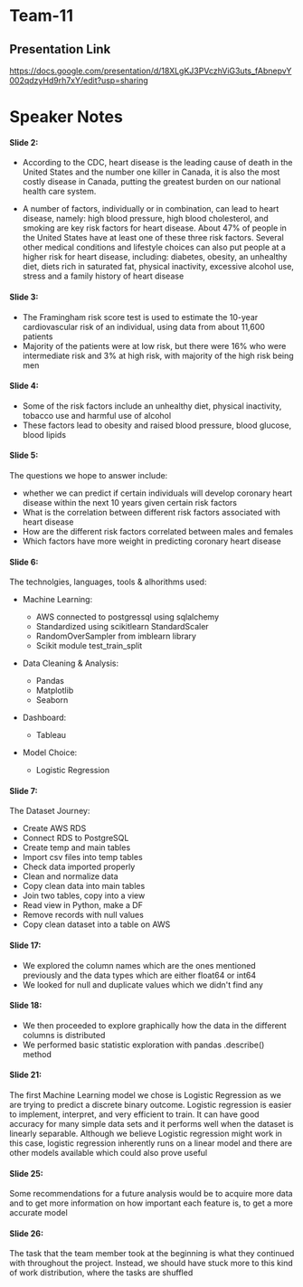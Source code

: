 # Team-11

## Presentation Link
https://docs.google.com/presentation/d/18XLgKJ3PVczhViG3uts_fAbnepvY002qdzyHd9rh7xY/edit?usp=sharing

# Speaker Notes

#### Slide 2:

- According to the CDC, heart disease is the leading cause of death in the United States and the number one killer in Canada, it is also the most costly disease in Canada, putting the greatest burden on our national health care system.

- A number of factors, individually or in combination, can lead to heart disease, namely: high blood pressure, high blood cholesterol, and smoking are key risk factors for heart disease. About 47% of people in the United States have at least one of these three risk factors. Several other medical conditions and lifestyle choices can also put people at a higher risk for heart disease, including: diabetes, obesity, an unhealthy diet, diets rich in saturated fat, physical inactivity, excessive alcohol use, stress and a family history of heart disease

#### Slide 3:
- The Framingham risk score test is used to estimate the 10-year cardiovascular risk of an individual, using data from about 11,600 patients
- Majority of the patients were at low risk, but there were 16% who were intermediate risk and 3% at high risk, with majority of the high risk being men

#### Slide 4:
- Some of the risk factors include an unhealthy diet, physical inactivity, tobacco use and harmful use of alcohol
- These factors lead to obesity and raised blood pressure, blood glucose, blood lipids 

#### Slide 5:
The questions we hope to answer include:
- whether we can predict if certain individuals will develop coronary heart disease within the next 10 years given certain risk factors
- What is the correlation between different risk factors associated with heart disease
- How are the different risk factors correlated between males and females
- Which factors have more weight in predicting coronary heart disease

#### Slide 6:
The technolgies, languages, tools & alhorithms used:
- Machine Learning:
    - AWS connected to postgressql using sqlalchemy 
    - Standardized using scikitlearn StandardScaler
    - RandomOverSampler from imblearn library
    - Scikit module test_train_split
    
- Data Cleaning & Analysis:
    - Pandas
    - Matplotlib
    - Seaborn

- Dashboard:
    - Tableau
    
- Model Choice:
    - Logistic Regression

#### Slide 7:
The Dataset Journey:
- Create AWS RDS
- Connect RDS to PostgreSQL
- Create temp and main tables
- Import csv files into temp tables
- Check data imported properly
- Clean and normalize data
- Copy clean data into main tables
- Join two tables, copy into a view 
- Read view in Python, make a DF
- Remove records with null values
- Copy clean dataset into a table on AWS

#### Slide 17:
- We explored the column names which are the ones mentioned previously and the data types which are either float64 or int64
- We looked for null and duplicate values which we didn't find any

#### Slide 18: 
- We then proceeded to explore graphically how the data in the different columns is distributed
- We performed basic statistic exploration with pandas .describe() method

#### Slide 21:
The first Machine Learning model we chose is Logistic Regression as we are trying to predict a discrete binary outcome. Logistic regression is easier to implement, interpret, and very efficient to train. It can have good accuracy for many simple data sets and it performs well when the dataset is linearly separable. Although we believe Logistic regression might work in this case, logistic regression inherently runs on a linear model and there are other models available which could also prove useful

#### Slide 25:
Some recommendations for a future analysis would be to acquire more data and to get more information on how important each feature is, to get a more accurate model

#### Slide 26:
The task that the team member took at the beginning is what they continued with throughout the project. Instead, we should have stuck more to this kind of work distribution, where the tasks are shuffled 
